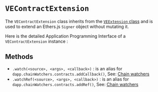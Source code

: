 # `VEContractExtension`

The `VEContractExtension` class inherits from the [`VEExtension` class](/guide/ethers-proxies/advanced/apis-in-depth/extensions/ve-extension) and is used to extend an Ethers.js `Signer` object without mutating it.

Here is the detailed Application Programming Interface of a `VEContractExtension` instance :

## Methods
- `.watch(<source>, <args>, <callback>)` : is an alias for `dapp.chainWatchers.contracts.addCallback()`, See: [Chain watchers](/guide/chain-watchers/intuition.md)
- `.watchRef(<source>, <args>, <callback>)` : is an alias for `dapp.chainWatchers.contracts.addRef()`, See: [Chain watchers](/guide/chain-watchers/intuition.md)

